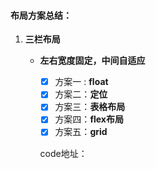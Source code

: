 #### 布局方案总结：

1. **三栏布局**

   - **左右宽度固定，中间自适应**

     - [x] 方案一  : **float**
     - [x] 方案二：**定位**
     - [x] 方案三：**表格布局**
     - [x] 方案四：**flex布局**
     - [x] 方案五：**grid**

     code地址：

